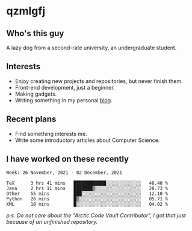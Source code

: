 # qzmlgfj

## Who's this guy

A lazy dog from a second-rate university, an undergraduate student.

## Interests

* Enjoy creating new projects and repositories, but never finish them.
* Front-end development, just a beginner.
* Making gadgets.
* Writing something in my personal [blog](https://qzmlgfj.ml/blog).

## Recent plans

* Find something interests me.
* Write some introductory articles about Computer Science.

<!--
* Try to develop a website for [Anime4KCPP](https://github.com/TianZerL/Anime4KCPP).
* Develop a Markdown renderer which user can customize its css, of course it is GUI-based.~~(If I could finish  it before getting bored)~~
* Work with my [teammates](https://github.com/SWJTU-Lazy-Dogs).
* Find something interests me, as a hobby after finishing my ~~boring~~ homework.
-->

## I have worked on these recently

<!--START_SECTION:waka-->
```text
Week: 26 November, 2021 - 02 December, 2021

TeX      3 hrs 41 mins   ████████████░░░░░░░░░░░░░   48.40 % 
Java     2 hrs 11 mins   ███████▒░░░░░░░░░░░░░░░░░   28.73 % 
Other    55 mins         ███░░░░░░░░░░░░░░░░░░░░░░   12.10 % 
Python   26 mins         █▒░░░░░░░░░░░░░░░░░░░░░░░   05.71 % 
XML      18 mins         █░░░░░░░░░░░░░░░░░░░░░░░░   04.02 % 
```
<!--END_SECTION:waka-->

*p.s.  Do not care about the "Arctic Code Vault Contributor", I got that just because of an unfinished repository.*

<!--
**qzmlgfj/qzmlgfj** is a ✨ _special_ ✨ repository because its `README.md` (this file) appears on your GitHub profile.

Here are some ideas to get you started:

- 🔭 I’m currently working on ...
- 🌱 I’m currently learning ...
- 👯 I’m looking to collaborate on ...
- 🤔 I’m looking for help with ...
- 💬 Ask me about ...
- 📫 How to reach me: ...
- 😄 Pronouns: ...
- ⚡ Fun fact: ...
-->
